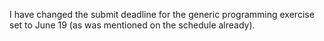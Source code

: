 I have changed the submit deadline for the generic programming exercise set to June 19 (as was mentioned on the schedule already).